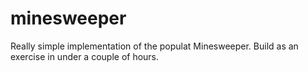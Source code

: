 minesweeper
===========

Really simple implementation of the populat Minesweeper. Build as an exercise in under a couple of hours. 
